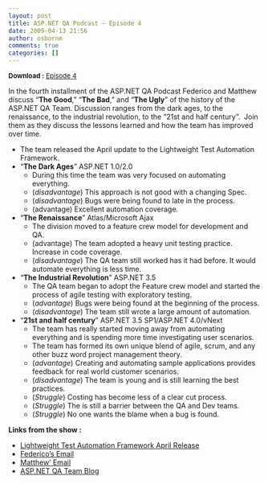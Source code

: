 ```yaml
---
layout: post
title: ASP.NET QA Podcast – Episode 4
date: 2009-04-13 21:56
author: osbornm
comments: true
categories: []
---
```

<p><font size="2"><strong>Download :</strong> </font><font size="2"><a href="http://cid-b387831f07f582b4.skydrive.live.com/self.aspx/ASP.NET%20QA%20Podcast/AspNetQAPodcast4.mp3">Episode 4</a></font></p>
<p>In the fourth installment of the ASP.NET QA Podcast Federico and Matthew discuss “<strong>The Good</strong>,” “<strong>The Bad</strong>,” and “<strong>The Ugly</strong>” of the history of the ASP.NET QA Team. Discussion ranges from the dark ages, to the renaissance, to the industrial revolution, to the “21st and half century”.  Join them as they discuss the lessons learned and how the team has improved over time. </p>
<ul>
    <li>The team released the April update to the Lightweight Test Automation Framework. </li>
    <li>“<strong>The Dark Ages</strong>” ASP.NET 1.0/2.0
    <ul>
        <li>During this time the team was very focused on automating everything. </li>
        <li>(<em>disadvantage</em>) This approach is not good with a changing Spec. </li>
        <li>(<em>disadvantage</em>) Bugs were being found to late in the process. </li>
        <li>(advantage) Excellent automation coverage. </li>
    </ul>
    </li>
    <li>“<strong>The Renaissance</strong>” Atlas/Microsoft Ajax
    <ul>
        <li>The division moved to a feature crew model for development and QA. </li>
        <li>(advantage) The team adopted a heavy unit testing practice. Increase in code coverage. </li>
        <li>(<em>disadvantage</em>) The QA team still worked has it had before. It would automate everything is less time. </li>
    </ul>
    </li>
    <li>“<strong>The Industrial Revolution</strong>” ASP.NET 3.5
    <ul>
        <li>The QA team began to adopt the Feature crew model and started the process of agile testing with exploratory testing. </li>
        <li>(<em>advantage</em>) Bugs were being found at the beginning of the process. </li>
        <li>(<em>disadvantage</em>) The team still wrote a large amount of automation. </li>
    </ul>
    </li>
    <li>“<strong>21st and half century</strong>” ASP.NET 3.5 SP1/ASP.NET 4.0/vNext
    <ul>
        <li>The team has really started moving away from automating everything and is spending more time investigating user scenarios. </li>
        <li>The team has formed its own unique blend of agile, scrum, and any other buzz word project management theory. </li>
        <li>(<em>advantage</em>) Creating and automating sample applications provides feedback for real world customer scenarios. </li>
        <li>(<em>disadvantage</em>) The team is young and is still learning the best practices. </li>
        <li>(<em>Struggle</em>) Costing has become less of a clear cut process. </li>
        <li>(<em>Struggle</em>) The is still a barrier between the QA and Dev teams. </li>
        <li>(<em>Struggle</em>) No one wants the blame when a bug is found. </li>
    </ul>
    </li>
</ul>
<p><strong>Links from the show :</strong></p>
<ul>
    <li><a href="http://aspnet.codeplex.com/Release/ProjectReleases.aspx?ReleaseId=25887">Lightweight Test Automation Framework April Release</a> </li>
    <li><a mce_href="mailto:farmas@microsoft.com" href="mailto:farmas@microsoft.com">Federico’s Email</a> </li>
    <li><a mce_href="mailto:mosborn@microsoft.com" href="mailto:mosborn@microsoft.com">Matthew’ Email</a> </li>
    <li><a mce_href="http://weblogs.asp.net/asptest" href="http://weblogs.asp.net/asptest">ASP.NET QA Team Blog</a> </li>
</ul>
